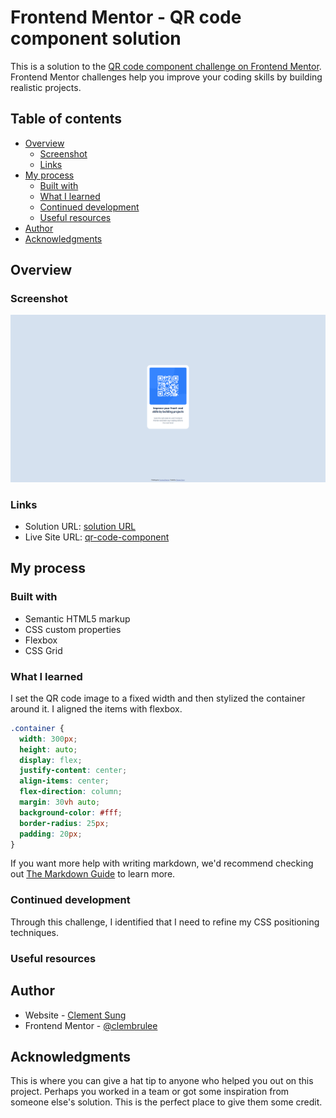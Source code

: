# Frontend Mentor - QR code component solution

This is a solution to the [QR code component challenge on Frontend Mentor](https://www.frontendmentor.io/challenges/qr-code-component-iux_sIO_H). Frontend Mentor challenges help you improve your coding skills by building realistic projects. 

## Table of contents

- [Overview](#overview)
  - [Screenshot](#screenshot)
  - [Links](#links)
- [My process](#my-process)
  - [Built with](#built-with)
  - [What I learned](#what-i-learned)
  - [Continued development](#continued-development)
  - [Useful resources](#useful-resources)
- [Author](#author)
- [Acknowledgments](#acknowledgments)


## Overview

### Screenshot

![](./Frontend-Mentor-QR-code-component-07-27-2025_11_41_PM.png)


### Links

- Solution URL: [solution URL](https://your-solution-url.com)
- Live Site URL: [qr-code-component](https://clembrulee.github.io/qr-code-component/)

## My process

### Built with

- Semantic HTML5 markup
- CSS custom properties
- Flexbox
- CSS Grid

### What I learned

I set the QR code image to a fixed width and then stylized the container around it. I aligned the items with flexbox. 

```css
.container {
  width: 300px;
  height: auto;
  display: flex;
  justify-content: center;
  align-items: center;
  flex-direction: column;
  margin: 30vh auto;
  background-color: #fff;
  border-radius: 25px;
  padding: 20px;
}
```
<!-- ```js
const proudOfThisFunc = () => {
  console.log('🎉')
}
``` -->

If you want more help with writing markdown, we'd recommend checking out [The Markdown Guide](https://www.markdownguide.org/) to learn more.



### Continued development

Through this challenge, I identified that I need to refine my CSS positioning techniques.

### Useful resources



## Author

- Website - [Clement Sung](https://www.clementsung.com)
- Frontend Mentor - [@clembrulee](https://www.frontendmentor.io/profile/clembrulee)


## Acknowledgments

This is where you can give a hat tip to anyone who helped you out on this project. Perhaps you worked in a team or got some inspiration from someone else's solution. This is the perfect place to give them some credit.